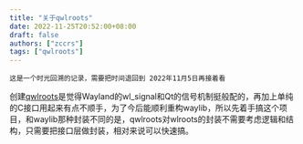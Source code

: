 ```yaml
---
title: "关于qwlroots"
date: 2022-11-25T20:52:00+08:00
draft: false
authors: ["zccrs"]
tags: ["qwlroots"]
---
```


```
这是一个时光回溯的记录，需要把时间退回到 2022年11月5日再接着看
```

<!--more-->

创建[qwlroots](https://github.com/vioken/qwlroots/)是觉得Wayland的wl_signal和Qt的信号机制挺般配的，再加上单纯的C接口用起来有点不顺手，为了今后能顺利重构waylib，所以先着手搞这个项目，和waylib那种封装不同的是，qwlroots对wlroots的封装不需要考虑逻辑和结构，只需要把接口层做封装，相对来说可以快速搞。
